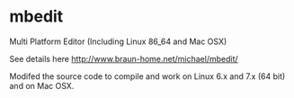 # mbedit
Multi Platform Editor (Including Linux 86_64 and Mac OSX)

See details here http://www.braun-home.net/michael/mbedit/

Modifed the source code to compile and work on Linux 6.x and 7.x (64 bit) and on Mac OSX.
